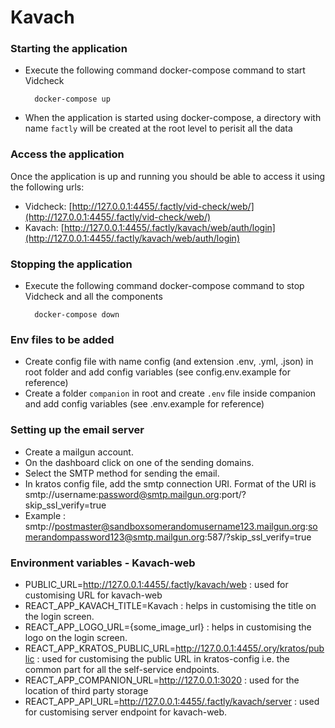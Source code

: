 # Kavach

### Starting the application

- Execute the following command docker-compose command to start Vidcheck

  ```
    docker-compose up
  ```

- When the application is started using docker-compose, a directory with name `factly` will be created at the root level to perisit all the data

### Access the application

Once the application is up and running you should be able to access it using the following urls:

- Vidcheck: [http://127.0.0.1:4455/.factly/vid-check/web/](http://127.0.0.1:4455/.factly/vid-check/web/)
- Kavach: [http://127.0.0.1:4455/.factly/kavach/web/auth/login](http://127.0.0.1:4455/.factly/kavach/web/auth/login)

### Stopping the application

- Execute the following command docker-compose command to stop Vidcheck and all the components

  ```
    docker-compose down
  ```

### Env files to be added

- Create config file with name config (and extension .env, .yml, .json) in root folder and add config variables (see config.env.example for reference)
- Create a folder `companion` in root and create `.env` file inside companion and add config variables (see .env.example for reference)

### Setting up the email server

- Create a mailgun account.
- On the dashboard click on one of the sending domains.
- Select the SMTP method for sending the email.
- In kratos config file, add the smtp connection URI. Format of the URI is smtp://username:password@smtp.mailgun.org:port/?skip_ssl_verify=true
- Example : smtp://postmaster@sandboxsomerandomusername123.mailgun.org:somerandompassword123@smtp.mailgun.org:587/?skip_ssl_verify=true


### Environment variables - Kavach-web

- PUBLIC_URL=http://127.0.0.1:4455/.factly/kavach/web : used for customising URL for kavach-web
- REACT_APP_KAVACH_TITLE=Kavach : helps in customising the title on the login screen.
- REACT_APP_LOGO_URL={some_image_url} : helps in customising the logo on the login screen. 
- REACT_APP_KRATOS_PUBLIC_URL=http://127.0.0.1:4455/.ory/kratos/public : used for customising the public URL in kratos-config i.e. the common part for all the self-service endpoints.
- REACT_APP_COMPANION_URL=http://127.0.0.1:3020 : used for the location of third party storage
- REACT_APP_API_URL=http://127.0.0.1:4455/.factly/kavach/server : used for customising server endpoint for kavach-web.
